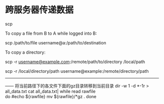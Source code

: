 # 跨服务器传递数据 
scp <source> <destination>
  
To copy a file from B to A while logged into B:

scp /path/to/file username@a:/path/to/destination

To copy a directory:

scp -r username@example.com:/remote/path/to/directory  /local/path

scp -r /local/directory/path username@example:/remote/directory/path


---
—— 将当前路径下的各文件下面的gz目录转移到当前目录
dir -w 1 -d *-1r > all_data.txt
cat all_data.txt| while read rawfile  
do
#echo ${rawfile}
mv ${rawfile}/*gz .
done
